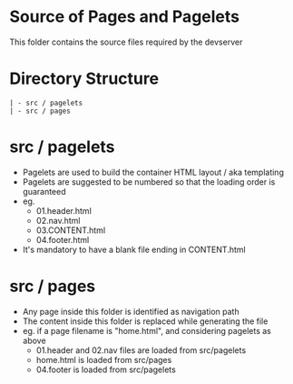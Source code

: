 # Source of Pages and Pagelets
This folder contains the source files required by the devserver

# Directory Structure
```
| - src / pagelets
| - src / pages
```

# src / pagelets
- Pagelets are used to build the container HTML layout / aka templating
- Pagelets are suggested to be numbered so that the loading order is guaranteed
- eg.
  * 01.header.html
  * 02.nav.html
  * 03.CONTENT.html
  * 04.footer.html
- It's mandatory to have a blank file ending in CONTENT.html 

# src / pages
- Any page inside this folder is identified as navigation path
- The content inside this folder is replaced while generating the file
- eg. if a page filename is "home.html", and considering pagelets as above
  * 01.header and 02.nav files are loaded from src/pagelets
  * home.html is loaded from src/pages
  * 04.footer is loaded from src/pagelets


